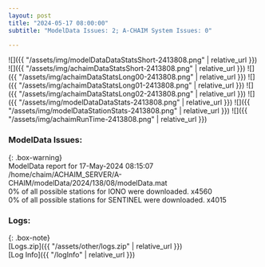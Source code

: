 ```yaml
---
layout: post
title: "2024-05-17 08:00:00"
subtitle: "ModelData Issues: 2; A-CHAIM System Issues: 0"

---
```


![]({{ "/assets/img/modelDataDataStatsShort-2413808.png" | relative_url }})
![]({{ "/assets/img/achaimDataStatsShort-2413808.png" | relative_url }})
![]({{ "/assets/img/achaimDataStatsLong00-2413808.png" | relative_url }})
![]({{ "/assets/img/achaimDataStatsLong01-2413808.png" | relative_url }})
![]({{ "/assets/img/achaimDataStatsLong02-2413808.png" | relative_url }})
![]({{ "/assets/img/modelDataDataStats-2413808.png" | relative_url }})
![]({{ "/assets/img/modelDataStationStats-2413808.png" | relative_url }})
![]({{ "/assets/img/achaimRunTime-2413808.png" | relative_url }})


### ModelData Issues:  
  
{: .box-warning}  
 ModelData report for 17-May-2024 08:15:07   
 /home/chaim/ACHAIM_SERVER/A-CHAIM/modelData/2024/138/08/modelData.mat   
 0% of all possible stations for IONO were downloaded. x4560   
 0% of all possible stations for SENTINEL were downloaded. x4015   
  


### Logs:  
  
{: .box-note}  
[Logs.zip]({{ "/assets/other/logs.zip" | relative_url }})  
[Log Info]({{ "/logInfo" | relative_url }})  
